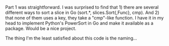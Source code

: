 Part 1 was straightforward. I was surprised to find that 1) there are several different ways to sort a slice in Go (sort.\*, slices.Sort{,Func}, cmp). And 2) that none of them uses a key, they take a "cmp"-like function. I have it in my head to implement Python's PowerSort in Go and make it available as a package. Would be a nice project.

The thing I'm the least satisfied about this code is the naming...
